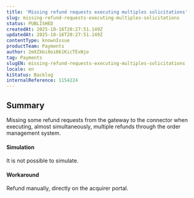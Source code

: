 ```yaml
---
title: 'Missing refund requests executing multiples solicitations'
slug: missing-refund-requests-executing-multiples-solicitations
status: PUBLISHED
createdAt: 2025-10-16T20:27:51.149Z
updatedAt: 2025-10-16T20:27:51.149Z
contentType: knownIssue
productTeam: Payments
author: 2mXZkbi0oi061KicTExNjo
tag: Payments
slugEN: missing-refund-requests-executing-multiples-solicitations
locale: en
kiStatus: Backlog
internalReference: 1154224
---
```


## Summary


Missing some refund requests from the gateway to the connector when executing, almost simultaneously, multiple refunds through the order management system.


#### Simulation


It is not possible to simulate.


#### Workaround


Refund manually, directly on the acquirer portal.



